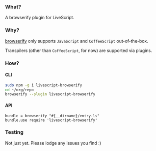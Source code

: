 ### What?

A browserify plugin for LiveScript.

### Why?

[browserify](http://github.com/substack/browserify) only supports `JavaScript` and `CoffeeScript` out-of-the-box.

Transpilers (other than `CoffeeScript`, for now) are supported via plugins.

### How?

#### CLI

```sh
sudo npm -g i livescript-browserify
cd ~/org/repo
browserify --plugin livescript-browserify
```

#### API

```ls
bundle = browserify "#{__dirname}/entry.ls"
bundle.use require 'livescript-browserify'
```

### Testing

Not just yet. Please lodge any issues you find :)